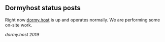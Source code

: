 ## Dormyhost status posts

Right now [dormy.host](https://dormy.host) is up and operates normally. We are performing some on-site work.

_dormy.host 2019_
